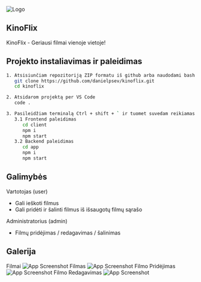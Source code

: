 
![Logo](https://i.imgur.com/DmV0Jyt.png)
## KinoFlix

KinoFlix - Geriausi filmai vienoje vietoje!




## Projekto instaliavimas ir paleidimas



```bash
1. Atsisiunčiam repozitoriją ZIP formatu iš github arba naudodami bash įrankį.
   git clone https://github.com/danielpsev/kinoflix.git
   cd kinoflix

2. Atsidarom projektą per VS Code
   code .

3. Pasileidžiam terminalą Ctrl + shift + ` ir tuomet suvedam reikiamas komandas
   3.1 Frontend paleidimas
      cd client
      npm i
      npm start
   3.2 Backend paleidimas
      cd app
      npm i
      npm start

```



## Galimybės

Vartotojas (user)
- Gali ieškoti filmus
- Gali pridėti ir šalinti filmus iš išsaugotų filmų sąrašo

Administratorius (admin)
- Filmų pridėjimas / redagavimas / šalinimas




## Galerija

Filmai
![App Screenshot](https://i.imgur.com/7tInrA1.png)
Filmas
![App Screenshot](https://i.imgur.com/4hnSNCc.png)
Filmo Pridėjimas
![App Screenshot](https://i.imgur.com/v0IT30N.png)
Filmo Redagavimas
![App Screenshot](https://i.imgur.com/yGa9zDm.jpg)



